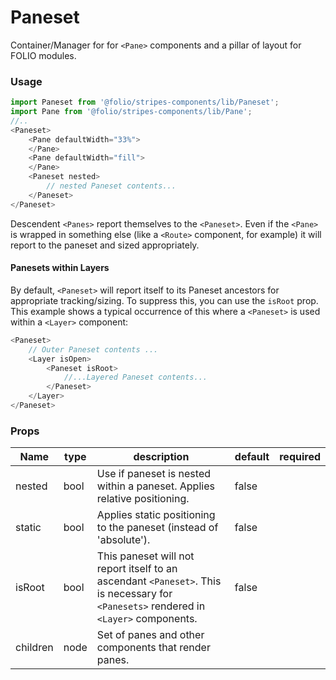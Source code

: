 # Paneset
Container/Manager for for `<Pane>` components and a pillar of layout for FOLIO modules.
### Usage

```js
import Paneset from '@folio/stripes-components/lib/Paneset';
import Pane from '@folio/stripes-components/lib/Pane';
//..
<Paneset>
    <Pane defaultWidth="33%">
    </Pane>
    <Pane defaultWidth="fill">
    </Pane>
    <Paneset nested>
        // nested Paneset contents...
    </Paneset>
</Paneset>
```

Descendent `<Panes>` report themselves to the `<Paneset>`. Even if the `<Pane>` is wrapped in something else (like a `<Route>` component, for example) it will report to the paneset and sized appropriately.

#### Panesets within Layers
By default, `<Paneset>` will report itself to its Paneset ancestors for appropriate tracking/sizing. To suppress this, you can use the `isRoot` prop. This example shows a typical occurrence of this where a `<Paneset>` is used within a `<Layer>` component:

```js
<Paneset>
    // Outer Paneset contents ...
    <Layer isOpen>
        <Paneset isRoot>
            //...Layered Paneset contents...
        </Paneset>
    </Layer>
</Paneset>
```

### Props
Name | type | description | default | required
--- | --- | --- | --- | ---
nested | bool | Use if paneset is nested within a paneset. Applies relative positioning. | false |
static | bool | Applies static positioning to the paneset (instead of 'absolute'). | false | 
isRoot | bool | This paneset will not report itself to an ascendant `<Paneset>`. This is necessary for `<Panesets>` rendered in `<Layer>` components. | false | 
children | node | Set of panes and other components that render panes. | |
